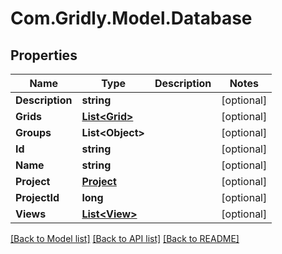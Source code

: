 # Com.Gridly.Model.Database

## Properties

Name | Type | Description | Notes
------------ | ------------- | ------------- | -------------
**Description** | **string** |  | [optional] 
**Grids** | [**List&lt;Grid&gt;**](Grid.md) |  | [optional] 
**Groups** | **List&lt;Object&gt;** |  | [optional] 
**Id** | **string** |  | [optional] 
**Name** | **string** |  | [optional] 
**Project** | [**Project**](Project.md) |  | [optional] 
**ProjectId** | **long** |  | [optional] 
**Views** | [**List&lt;View&gt;**](View.md) |  | [optional] 

[[Back to Model list]](../README.md#documentation-for-models) [[Back to API list]](../README.md#documentation-for-api-endpoints) [[Back to README]](../README.md)

